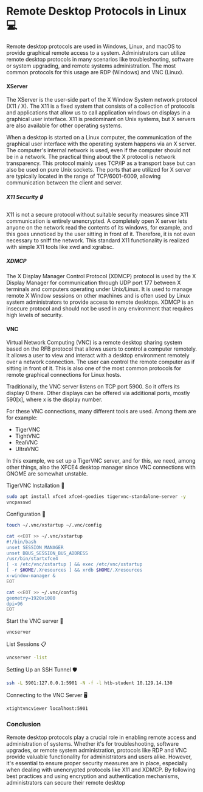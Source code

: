 # Remote Desktop Protocols in Linux 💻

Remote desktop protocols are used in Windows, Linux, and macOS to provide graphical remote access to a system. Administrators can utilize remote desktop protocols in many scenarios like troubleshooting, software or system upgrading, and remote systems administration. The most common protocols for this usage are RDP (Windows) and VNC (Linux).

#### XServer

The XServer is the user-side part of the X Window System network protocol (X11 / X). The X11 is a fixed system that consists of a collection of protocols and applications that allow us to call application windows on displays in a graphical user interface. X11 is predominant on Unix systems, but X servers are also available for other operating systems.

When a desktop is started on a Linux computer, the communication of the graphical user interface with the operating system happens via an X server. The computer's internal network is used, even if the computer should not be in a network. The practical thing about the X protocol is network transparency. This protocol mainly uses TCP/IP as a transport base but can also be used on pure Unix sockets. The ports that are utilized for X server are typically located in the range of TCP/6001-6009, allowing communication between the client and server.

##### X11 Security 🔒

X11 is not a secure protocol without suitable security measures since X11 communication is entirely unencrypted. A completely open X server lets anyone on the network read the contents of its windows, for example, and this goes unnoticed by the user sitting in front of it. Therefore, it is not even necessary to sniff the network. This standard X11 functionality is realized with simple X11 tools like xwd and xgrabsc.

##### XDMCP

The X Display Manager Control Protocol (XDMCP) protocol is used by the X Display Manager for communication through UDP port 177 between X terminals and computers operating under Unix/Linux. It is used to manage remote X Window sessions on other machines and is often used by Linux system administrators to provide access to remote desktops. XDMCP is an insecure protocol and should not be used in any environment that requires high levels of security.

#### VNC

Virtual Network Computing (VNC) is a remote desktop sharing system based on the RFB protocol that allows users to control a computer remotely. It allows a user to view and interact with a desktop environment remotely over a network connection. The user can control the remote computer as if sitting in front of it. This is also one of the most common protocols for remote graphical connections for Linux hosts.

Traditionally, the VNC server listens on TCP port 5900. So it offers its display 0 there. Other displays can be offered via additional ports, mostly 590[x], where x is the display number.

For these VNC connections, many different tools are used. Among them are for example:

- TigerVNC
- TightVNC
- RealVNC
- UltraVNC

In this example, we set up a TigerVNC server, and for this, we need, among other things, also the XFCE4 desktop manager since VNC connections with GNOME are somewhat unstable.

TigerVNC Installation 🐯

```bash
sudo apt install xfce4 xfce4-goodies tigervnc-standalone-server -y
vncpasswd
```

Configuration 🔧

```bash
touch ~/.vnc/xstartup ~/.vnc/config
```

```bash
cat <<EOT >> ~/.vnc/xstartup
#!/bin/bash
unset SESSION_MANAGER
unset DBUS_SESSION_BUS_ADDRESS
/usr/bin/startxfce4
[ -x /etc/vnc/xstartup ] && exec /etc/vnc/xstartup
[ -r $HOME/.Xresources ] && xrdb $HOME/.Xresources
x-window-manager &
EOT
```

```bash
cat <<EOT >> ~/.vnc/config
geometry=1920x1080
dpi=96
EOT
```

Start the VNC server 🚀

```bash
vncserver
```

List Sessions 📋

```bash
vncserver -list
```

Setting Up an SSH Tunnel 🛡️

```bash
ssh -L 5901:127.0.0.1:5901 -N -f -l htb-student 10.129.14.130
```

Connecting to the VNC Server 🖥️

```bash
xtightvncviewer localhost:5901
```

### Conclusion

Remote desktop protocols play a crucial role in enabling remote access and administration of systems. Whether it's for troubleshooting, software upgrades, or remote system administration, protocols like RDP and VNC provide valuable functionality for administrators and users alike. However, it's essential to ensure proper security measures are in place, especially when dealing with unencrypted protocols like X11 and XDMCP. By following best practices and using encryption and authentication mechanisms, administrators can secure their remote desktop

